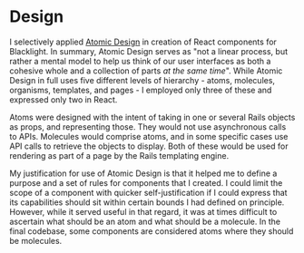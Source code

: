 # Design

<!--
This should explain the design technique chosen (and justify why it is
appropriate) from the various ones available; it should select a suitable subset
of the things described in the analysis chapter and develop a design. Where
trade-offs exist between different designs, the chosen approach should be
justified. Suitable diagram-techniques (e.g. UML, other drawings) should be used
where appropriate. If a method is applied selectively, explain which parts were
used and why. Experimental projects should pay careful attention to control
conditions, samples selected, etc. to ensure a valid result.
-->

I selectively applied [Atomic
Design](https://atomicdesign.bradfrost.com/chapter-2/) in creation of React
components for Blacklight. In summary, Atomic Design serves as "not a linear
process, but rather a mental model to help us think of our user interfaces as
both a cohesive whole and a collection of parts *at the same time*"<!-- FIXME:
https://atomicdesign.bradfrost.com/chapter-2/ -->. While Atomic Design in full
uses five different levels of hierarchy - atoms, molecules, organisms,
templates, and pages - I employed only three of these and expressed only two in
React.

Atoms were designed with the intent of taking in one or several Rails objects as
props, and representing those. They would not use asynchronous calls to APIs.
Molecules would comprise atoms, and in some specific cases use API calls to
retrieve the objects to display. Both of these would be used for rendering as
part of a page by the Rails templating engine.

My justification for use of Atomic Design is that it helped me to define a
purpose and a set of rules for components that I created. I could limit the
scope of a component with quicker self-justification if I could express that its
capabilities should sit within certain bounds I had defined on principle.
However, while it served useful in that regard, it was at times difficult to
ascertain what should be an atom and what should be a molecule. <!-- FIXME:
review --> In the final codebase, some components are considered atoms where
they should be molecules.